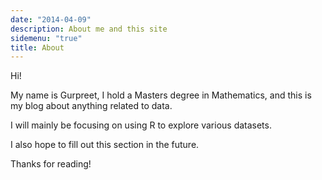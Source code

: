 ```yaml
---
date: "2014-04-09"
description: About me and this site
sidemenu: "true"
title: About
---
```


Hi! 

My name is Gurpreet, I hold a Masters degree in Mathematics, and this is my blog about anything related to data. 

I will mainly be focusing on using R to explore various datasets.

I also hope to fill out this section in the future.

Thanks for reading!
